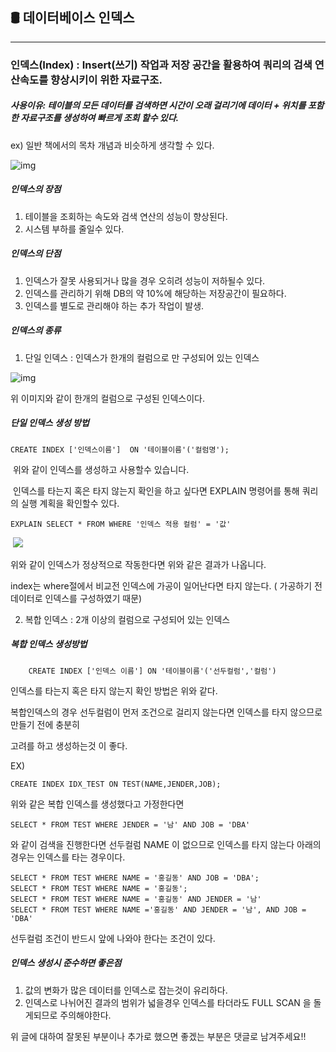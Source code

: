 ## 🛢 데이터베이스 인덱스

--------------------------------------------------------------------------------

### 인덱스(Index) :  Insert(쓰기) 작업과 저장 공간을 활용하여 쿼리의 검색 연산속도를 향상시키이 위한 자료구조.

##### 사용이유: 테이블의 모든 데이터를 검색하면 시간이 오래 걸리기에 데이터 + 위치를 포함한 자료구조를 생성하여 빠르게 조회 할수 있다.

ex) 일반 책에서의 목차 개념과 비슷하게 생각할 수 있다.

![img](https://blog.kakaocdn.net/dn/cBQD97/btqKRtpm2pl/rmo7jTbiiE9tsSQsUg0JPK/img.png)

##### 인덱스의 장점

1. 테이블을 조회하는 속도와 검색 연산의 성능이 향상된다.
2. 시스템 부하를 줄일수 있다.

##### 인덱스의 단점

1. 인덱스가 잘못 사용되거나 많을 경우 오히려 성능이 저하될수 있다.
2. 인덱스를 관리하기 위해 DB의 약 10%에 해당하는 저장공간이 필요하다.
3. 인덱스를 별도로 관리해야 하는 추가 작업이 발생.



##### 인덱스의 종류

1. 단일 인덱스 : 인덱스가 한개의 컬럼으로 만 구성되어 있는 인덱스

 ![img](https://ssup2.github.io/images/theory_analysis/DB_Indexing/DB_Indexing.PNG)

위 이미지와 같이 한개의 컬럼으로 구성된 인덱스이다.

##### 단일 인덱스 생성 방법

```mysql
CREATE INDEX ['인덱스이름']  ON '테이블이름'('컬럼명');
```

​	위와 같이 인덱스를 생성하고 사용할수 있습니다.

​	인덱스를 타는지 혹은 타지 않는지 확인을 하고 싶다면 EXPLAIN 명령어를 통해 쿼리의 실행 계획을 확인할수 있다.

```MYSQL
EXPLAIN SELECT * FROM WHERE '인덱스 적용 컬럼' = '값'
```

​	![](C:\Users\GSSIOT\Desktop\DB공부\-DataBase-study\img\그림1.png)

위와 같이 인덱스가 정상적으로 작동한다면 위와 같은 결과가 나옵니다.

index는 where절에서 비교전 인덱스에 가공이 일어난다면 타지 않는다. ( 가공하기 전 데이터로 인덱스를 구성하였기 때문)

2. 복합 인덱스 : 2개 이상의 컬럼으로  구성되어 있는 인덱스

##### 복합 인덱스 생성방법

```mysql
	CREATE INDEX ['인덱스 이름'] ON '테이블이름'('선두컬럼','컬럼')
```

인덱스를 타는지 혹은 타지 않는지 확인 방법은 위와 같다.

복합인덱스의 경우 선두컬럼이 먼저 조건으로 걸리지 않는다면 인덱스를 타지 않으므로 만들기 전에 충분히 

고려를 하고 생성하는것 이 좋다.

EX)

```mysql
CREATE INDEX IDX_TEST ON TEST(NAME,JENDER,JOB);
```

위와 같은 복합 인덱스를 생성했다고 가정한다면

```mysql
SELECT * FROM TEST WHERE JENDER = '남' AND JOB = 'DBA'
```

와 같이 검색을 진행한다면 선두컬럼 NAME 이 없으므로 인덱스를 타지 않는다  아래의 경우는 인덱스를 타는 경우이다.

```mysql
SELECT * FROM TEST WHERE NAME = '홍길동' AND JOB = 'DBA';
SELECT * FROM TEST WHERE NAME = '홍길동';
SELECT * FROM TEST WHERE NAME = '홍길동' AND JENDER = '남'
SELECT * FROM TEST WHERE NAME ='홍길동' AND JENDER = '남', AND JOB = 'DBA'
```

선두컬럼 조건이 반드시 앞에 나와야 한다는 조건이 있다.





##### 인덱스 생성시 준수하면 좋은점

1. 값의 변화가 많은 데이터를 인덱스로 잡는것이 유리하다.
2. 인덱스로 나뉘어진 결과의 범위가 넓을경우 인덱스를 타더라도 FULL SCAN 을 돌게되므로 주의해야한다.

위 글에 대하여 잘못된 부분이나 추가로 했으면 좋겠는 부분은 댓글로 남겨주세요!!

